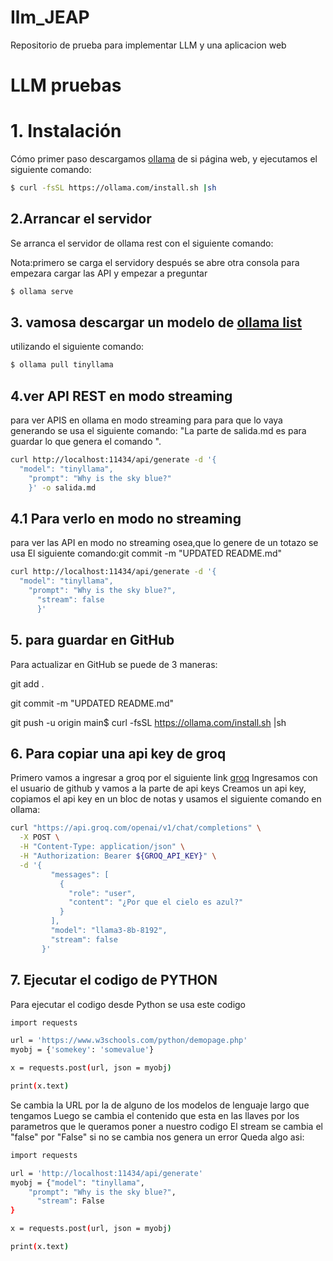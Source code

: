 # Ilm_JEAP
Repositorio de prueba para implementar LLM y una aplicacion web
# LLM pruebas

# 1. Instalación 

Cómo primer paso descargamos [ollama](https://ollama.com/download/linux) de si página web, y ejecutamos el siguiente comando:

````bash
$ curl -fsSL https://ollama.com/install.sh |sh
````

## 2.Arrancar el servidor 
Se arranca el servidor de ollama rest con el siguiente comando:

Nota:primero se carga el servidory después se abre otra consola para empezara cargar las API y empezar a preguntar
````bash
$ ollama serve
````
## 3. vamosa descargar un modelo de [ollama list](https://ollama.com/library)
utilizando el siguiente comando:

````bash
$ ollama pull tinyllama 
````

## 4.ver API REST en modo streaming
para ver APIS en ollama en modo streaming para para que lo vaya generando se usa el siguiente comando:
"La parte de salida.md es para guardar lo que genera el comando ".
````bash
curl http://localhost:11434/api/generate -d '{
  "model": "tinyllama",
    "prompt": "Why is the sky blue?"
    }' -o salida.md
````
## 4.1 Para verlo en modo no streaming 
para ver las API en modo no streaming osea,que lo genere de un totazo se usa El siguiente comando:git commit -m "UPDATED README.md"

````bash
curl http://localhost:11434/api/generate -d '{
  "model": "tinyllama",
    "prompt": "Why is the sky blue?",
      "stream": false
      }'
````

## 5. para guardar en GitHub
Para actualizar en GitHub se puede de 3 maneras:

git add .

git commit -m "UPDATED README.md"

git push -u origin main$ curl -fsSL https://ollama.com/install.sh |sh

## 6. Para copiar una api key de groq
Primero vamos a ingresar a groq por el siguiente link
[groq](https://console.groq.com)
Ingresamos con el usuario de github y vamos a la parte de api keys
Creamos un api key, copiamos el api key en un bloc de notas y usamos el siguiente comando en ollama:

````bash
curl "https://api.groq.com/openai/v1/chat/completions" \
  -X POST \
  -H "Content-Type: application/json" \
  -H "Authorization: Bearer ${GROQ_API_KEY}" \
  -d '{
         "messages": [
           {
             "role": "user",
             "content": "¿Por que el cielo es azul?"
           }
         ],
         "model": "llama3-8b-8192",
         "stream": false
       }'
````
## 7. Ejecutar el codigo de PYTHON
Para ejecutar el codigo desde Python se usa este codigo

````bash
import requests

url = 'https://www.w3schools.com/python/demopage.php'
myobj = {'somekey': 'somevalue'}

x = requests.post(url, json = myobj)

print(x.text)
````
Se cambia la URL por la de alguno de los modelos de lenguaje largo que tengamos
Luego se cambia el contenido que esta en las llaves por los parametros que le queramos poner a nuestro codigo
El stream se cambia el "false" por "False" si no se cambia nos genera un error
Queda algo asi:

````bash
import requests

url = 'http://localhost:11434/api/generate'
myobj = {"model": "tinyllama",
    "prompt": "Why is the sky blue?",
      "stream": False
}

x = requests.post(url, json = myobj)

print(x.text)
````